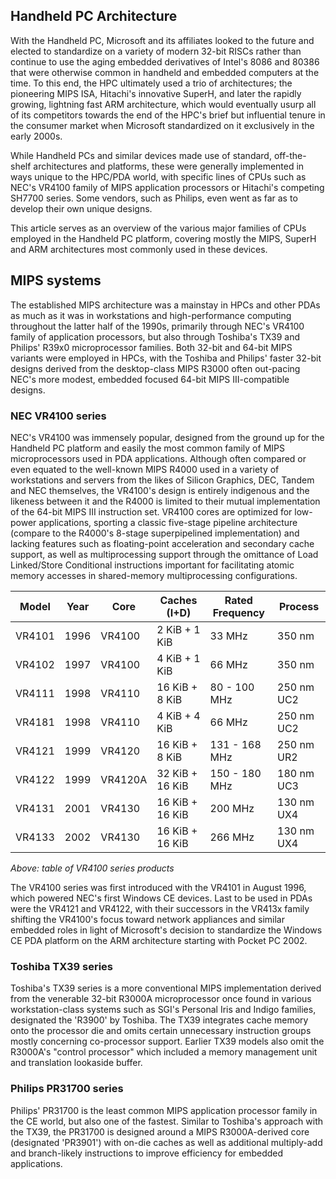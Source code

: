 Handheld PC Architecture
--------------------------------------------------------------------------------
With the Handheld PC, Microsoft and its affiliates looked to the future and
elected to standardize on a variety of modern 32-bit RISCs rather than continue
to use the aging embedded derivatives of Intel's 8086 and 80386 that were
otherwise common in handheld and embedded computers at the time. To this end,
the HPC ultimately used a trio of architectures; the pioneering MIPS ISA,
Hitachi's innovative SuperH, and later the rapidly growing, lightning fast
ARM architecture, which would eventually usurp all of its competitors towards 
the end of the HPC's brief but influential tenure in the consumer market when 
Microsoft standardized on it exclusively in the early 2000s.

While Handheld PCs and similar devices made use of standard, off-the-shelf
architectures and platforms, these were generally implemented in ways unique
to the HPC/PDA world, with specific lines of CPUs such as NEC's VR4100 family
of MIPS application processors or Hitachi's competing SH7700 series. Some
vendors, such as Philips, even went as far as to develop their own unique
designs.

This article serves as an overview of the various major families of CPUs
employed in the Handheld PC platform, covering mostly the MIPS, SuperH and
ARM architectures most commonly used in these devices.

## MIPS systems

The established MIPS architecture was a mainstay in HPCs and other PDAs as
much as it was in workstations and high-performance computing throughout
the latter half of the 1990s, primarily through NEC's VR4100 family of 
application processors, but also through Toshiba's TX39 and Philips' R39x0 
microprocessor families. Both 32-bit and 64-bit MIPS variants were employed
in HPCs, with the Toshiba and Philips' faster 32-bit designs derived from
the desktop-class MIPS R3000 often out-pacing NEC's more modest, embedded
focused 64-bit MIPS III-compatible designs.

### NEC VR4100 series

NEC's VR4100 was immensely popular, designed from the ground up for the
Handheld PC platform and easily the most common family of MIPS 
microprocessors used in PDA applications. Although often compared or
even equated to the well-known MIPS R4000 used in a variety of workstations
and servers from the likes of Silicon Graphics, DEC, Tandem and NEC
themselves, the VR4100's design is entirely indigenous and the likeness 
between it and the R4000 is limited to their mutual implementation of the
64-bit MIPS III instruction set. VR4100 cores are optimized for low-power
applications, sporting a classic five-stage pipeline architecture (compare
to the R4000's 8-stage superpipelined implementation) and lacking features
such as floating-point acceleration and secondary cache support, as well as
multiprocessing support through the omittance of Load Linked/Store Conditional 
instructions important for facilitating atomic memory accesses 
in shared-memory multiprocessing configurations.

| Model  | Year | Core    | Caches (I+D)     | Rated Frequency | Process    |
|--------|------|---------|------------------|-----------------|------------|
| VR4101 | 1996 | VR4100  | 2 KiB  +  1 KiB  |   33        MHz | 350 nm     |
| VR4102 | 1997 | VR4100  | 4 KiB  +  1 KiB  |   66        MHz | 350 nm     |
| VR4111 | 1998 | VR4110  | 16 KiB +  8 KiB  |   80  - 100 MHz | 250 nm UC2 |
| VR4181 | 1998 | VR4110  | 4  KiB +  4 KiB  |   66        MHz | 250 nm UC2 |
| VR4121 | 1999 | VR4120  | 16 KiB +  8 KiB  |   131 - 168 MHz | 250 nm UR2 |
| VR4122 | 1999 | VR4120A | 32 KiB + 16 KiB  |   150 - 180 MHz | 180 nm UC3 |
| VR4131 | 2001 | VR4130  | 16 KiB + 16 KiB  |   200       MHz | 130 nm UX4 |
| VR4133 | 2002 | VR4130  | 16 KiB + 16 KiB  |   266       MHz | 130 nm UX4 |

*Above: table of VR4100 series products*

The VR4100 series was first introduced with the VR4101 in August 1996, which
powered NEC's first Windows CE devices. Last to be used in PDAs were the 
VR4121 and VR4122, with their successors in the VR413x family shifting the
VR4100's focus toward network appliances and similar embedded roles in light 
of Microsoft's decision to standardize the Windows CE PDA platform on the ARM 
architecture starting with Pocket PC 2002.

### Toshiba TX39 series

Toshiba's TX39 series is a more conventional MIPS implementation derived
from the venerable 32-bit R3000A microprocessor once found in various
workstation-class systems such as SGI's Personal Iris and Indigo families,
designated the 'R3900' by Toshiba. The TX39 integrates cache memory onto
the processor die and omits certain unnecessary instruction groups mostly
concerning co-processor support. Earlier TX39 models also omit the R3000A's
"control processor" which included a memory management unit and translation
lookaside buffer.

### Philips PR31700 series

Philips' PR31700 is the least common MIPS application processor family
in the CE world, but also one of the fastest. Similar to Toshiba's approach
with the TX39, the PR31700 is designed around a MIPS R3000A-derived core
(designated 'PR3901') with on-die caches as well as additional multiply-add 
and branch-likely instructions to improve efficiency for embedded applications.
